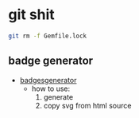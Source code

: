 # git shit

```bash
git rm -f Gemfile.lock
```

## badge generator

- [badgesgenerator](https://badgesgenerator.com/)
    - how to use:
      1. generate
      2. copy svg from html source